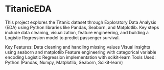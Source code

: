# TitanicEDA
This project explores the Titanic dataset through Exploratory Data Analysis (EDA) using Python libraries like Pandas, Seaborn, and Matplotlib. Key steps include data cleaning, visualization, feature engineering, and building a Logistic Regression model to predict passenger survival.

Key Features:
Data cleaning and handling missing values
Visual insights using seaborn and matplotlib
Feature engineering with categorical variable encoding
Logistic Regression implementation with scikit-learn
Tools Used:
Python (Pandas, Numpy, Matplotlib, Seaborn, Scikit-learn)

